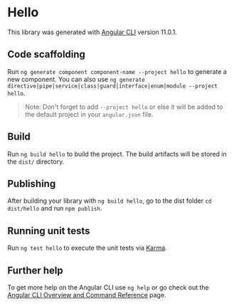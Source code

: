 # Hello

This library was generated with [Angular CLI](https://github.com/angular/angular-cli) version 11.0.1.

## Code scaffolding

Run `ng generate component component-name --project hello` to generate a new component. You can also use `ng generate directive|pipe|service|class|guard|interface|enum|module --project hello`.
> Note: Don't forget to add `--project hello` or else it will be added to the default project in your `angular.json` file. 

## Build

Run `ng build hello` to build the project. The build artifacts will be stored in the `dist/` directory.

## Publishing

After building your library with `ng build hello`, go to the dist folder `cd dist/hello` and run `npm publish`.

## Running unit tests

Run `ng test hello` to execute the unit tests via [Karma](https://karma-runner.github.io).

## Further help

To get more help on the Angular CLI use `ng help` or go check out the [Angular CLI Overview and Command Reference](https://angular.io/cli) page.
